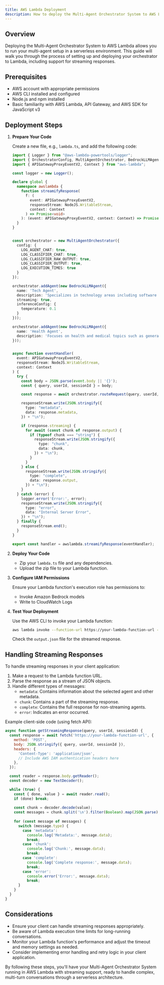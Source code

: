 ```yaml
---
title: AWS Lambda Deployment
description: How to deploy the Multi-Agent Orchestrator System to AWS Lambda with streaming support
---
```


## Overview

Deploying the Multi-Agent Orchestrator System to AWS Lambda allows you to run your multi-agent setup in a serverless environment. This guide will walk you through the process of setting up and deploying your orchestrator to Lambda, including support for streaming responses.

## Prerequisites

- AWS account with appropriate permissions
- AWS CLI installed and configured
- Node.js and npm installed
- Basic familiarity with AWS Lambda, API Gateway, and AWS SDK for JavaScript v3

## Deployment Steps

1. **Prepare Your Code**

   Create a new file, e.g., `lambda.ts`, and add the following code:

   ```typescript
   import { Logger } from "@aws-lambda-powertools/logger";
   import { OrchestratorConfig, MultiAgentOrchestrator, BedrockLLMAgent } from "@aws/multi-agent-orchestrator";
   import { APIGatewayProxyEventV2, Context } from "aws-lambda";

   const logger = new Logger();

   declare global {
     namespace awslambda {
       function streamifyResponse(
         f: (
           event: APIGatewayProxyEventV2,
           responseStream: NodeJS.WritableStream,
           context: Context
         ) => Promise<void>
       ): (event: APIGatewayProxyEventV2, context: Context) => Promise<any>;
     }
   }


   const orchestrator = new MultiAgentOrchestrator({
     config: {
       LOG_AGENT_CHAT: true,
       LOG_CLASSIFIER_CHAT: true,
       LOG_CLASSIFIER_RAW_OUTPUT: true,
       LOG_CLASSIFIER_OUTPUT: true,
       LOG_EXECUTION_TIMES: true
     }
   });

   orchestrator.addAgent(new BedrockLLMAgent({
     name: 'Tech Agent',
     description: 'Specializes in technology areas including software development, hardware, AI, cybersecurity, blockchain, cloud computing, emerging tech innovations, and pricing/costs related to technology products and services.',
     streaming: true,
     inferenceConfig: {
       temperature: 0.1
     }
   }));

   orchestrator.addAgent(new BedrockLLMAgent({
     name: 'Health Agent',
     description: 'Focuses on health and medical topics such as general wellness, nutrition, diseases, treatments, mental health, fitness, healthcare systems, and medical terminology or concepts.'
   }));


   async function eventHandler(
     event: APIGatewayProxyEventV2,
     responseStream: NodeJS.WritableStream,
     context: Context
   ) {
     try {
       const body = JSON.parse(event.body || '{}');
       const { query, userId, sessionId } = body;

       const response = await orchestrator.routeRequest(query, userId, sessionId);

       responseStream.write(JSON.stringify({
         type: "metadata",
         data: response.metadata,
       }) + "\n");

       if (response.streaming) {
         for await (const chunk of response.output) {
           if (typeof chunk === "string") {
             responseStream.write(JSON.stringify({
               type: "chunk",
               data: chunk,
             }) + "\n");
           }
         }
       } else {
         responseStream.write(JSON.stringify({
           type: "complete",
           data: response.output,
         }) + "\n");
       }
     } catch (error) {
       logger.error('Error:', error);
       responseStream.write(JSON.stringify({
         type: "error",
         data: "Internal Server Error",
       }) + "\n");
     } finally {
       responseStream.end();
     }
   }

   export const handler = awslambda.streamifyResponse(eventHandler);
   ```

2. **Deploy Your Code**

   - Zip your `lambda.ts` file and any dependencies.
   - Upload the zip file to your Lambda function.

3. **Configure IAM Permissions**

   Ensure your Lambda function's execution role has permissions to:
    - Invoke Amazon Bedrock models
   - Write to CloudWatch Logs

4. **Test Your Deployment**

   Use the AWS CLI to invoke your Lambda function:

   ```bash
   aws lambda invoke --function-url https://your-lambda-function-url --payload '{"query": "What is artificial intelligence?", "userId": "user123", "sessionId": "session456"}' --cli-binary-format raw-in-base64-out output.json
   ```

   Check the `output.json` file for the streamed response.

## Handling Streaming Responses

To handle streaming responses in your client application:

1. Make a request to the Lambda function URL.
2. Parse the response as a stream of JSON objects.
3. Handle different types of messages:
   - `metadata`: Contains information about the selected agent and other metadata.
   - `chunk`: Contains a part of the streaming response.
   - `complete`: Contains the full response for non-streaming agents.
   - `error`: Indicates an error occurred.

Example client-side code (using fetch API):

```javascript
async function getStreamingResponse(query, userId, sessionId) {
  const response = await fetch('https://your-lambda-function-url', {
    method: 'POST',
    body: JSON.stringify({ query, userId, sessionId }),
    headers: {
      'Content-Type': 'application/json',
      // Include AWS IAM authentication headers here
    },
  });

  const reader = response.body.getReader();
  const decoder = new TextDecoder();

  while (true) {
    const { done, value } = await reader.read();
    if (done) break;
    
    const chunk = decoder.decode(value);
    const messages = chunk.split('\n').filter(Boolean).map(JSON.parse);
    
    for (const message of messages) {
      switch (message.type) {
        case 'metadata':
          console.log('Metadata:', message.data);
          break;
        case 'chunk':
          console.log('Chunk:', message.data);
          break;
        case 'complete':
          console.log('Complete response:', message.data);
          break;
        case 'error':
          console.error('Error:', message.data);
          break;
      }
    }
  }
}
```

## Considerations

- Ensure your client can handle streaming responses appropriately.
- Be aware of Lambda execution time limits for long-running conversations.
- Monitor your Lambda function's performance and adjust the timeout and memory settings as needed.
- Consider implementing error handling and retry logic in your client application.

By following these steps, you'll have your Multi-Agent Orchestrator System running in AWS Lambda with streaming support, ready to handle complex, multi-turn conversations through a serverless architecture.